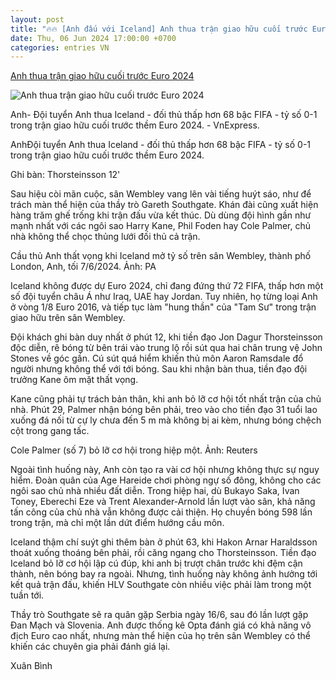 ```yaml
---
layout: post
title: "🔥🔥 [Anh đấu với Iceland] Anh thua trận giao hữu cuối trước Euro 2024"
date: Thu, 06 Jun 2024 17:00:00 +0700
categories: entries VN
---
```

[Anh thua trận giao hữu cuối trước Euro 2024](https://vnexpress.net/anh-thua-tran-giao-huu-cuoi-truoc-euro-2024-4755819.html)

![Anh thua trận giao hữu cuối trước Euro 2024](https://vcdn1-thethao.vnecdn.net/2024/06/08/anh-jpeg-1717791946-1717792028-8641-4610-1717792486.jpg?w=1200&h=0&q=100&dpr=1&fit=crop&s=4ixM8v86dFN9NPGBNK3qKA)

Anh- Đội tuyển Anh thua Iceland - đối thủ thấp hơn 68 bậc FIFA - tỷ số 0-1 trong trận giao hữu cuối trước thềm Euro 2024. - VnExpress.

AnhĐội tuyển Anh thua Iceland - đối thủ thấp hơn 68 bậc FIFA - tỷ số 0-1 trong trận giao hữu cuối trước thềm Euro 2024.

Ghi bàn: Thorsteinsson 12'

Sau hiệu còi mãn cuộc, sân Wembley vang lên vài tiếng huýt sáo, như để trách màn thể hiện của thầy trò Gareth Southgate. Khán đài cũng xuất hiện hàng trăm ghế trống khi trận đấu vừa kết thúc. Dù dùng đội hình gần như mạnh nhất với các ngôi sao Harry Kane, Phil Foden hay Cole Palmer, chủ nhà không thể chọc thủng lưới đối thủ cả trận.

Cầu thủ Anh thất vọng khi Iceland mở tỷ số trên sân Wembley, thành phố London, Anh, tối 7/6/2024. Ảnh: PA

Iceland không được dự Euro 2024, chỉ đang đứng thứ 72 FIFA, thấp hơn một số đội tuyển châu Á như Iraq, UAE hay Jordan. Tuy nhiên, họ từng loại Anh ở vòng 1/8 Euro 2016, và tiếp tục làm "hung thần" của "Tam Sư" trong trận giao hữu trên sân Wembley.

Đội khách ghi bàn duy nhất ở phút 12, khi tiền đạo Jon Dagur Thorsteinsson độc diễn, rê bóng từ bên trái vào trung lộ rồi sút qua hai chân trung vệ John Stones về góc gần. Cú sút quá hiểm khiến thủ môn Aaron Ramsdale đổ người nhưng không thể với tới bóng. Sau khi nhận bàn thua, tiền đạo đội trưởng Kane ôm mặt thất vọng.

Kane cũng phải tự trách bản thân, khi anh bỏ lỡ cơ hội tốt nhất trận của chủ nhà. Phút 29, Palmer nhận bóng bên phải, treo vào cho tiền đạo 31 tuổi lao xuống đá nối từ cự ly chưa đến 5 m mà không bị ai kèm, nhưng bóng chệch cột trong gang tấc.

Cole Palmer (số 7) bỏ lỡ cơ hội trong hiệp một. Ảnh: Reuters

Ngoài tình huống này, Anh còn tạo ra vài cơ hội nhưng không thực sự nguy hiểm. Đoàn quân của Age Hareide chơi phòng ngự số đông, không cho các ngôi sao chủ nhà nhiều đất diễn. Trong hiệp hai, dù Bukayo Saka, Ivan Toney, Eberechi Eze và Trent Alexander-Arnold lần lượt vào sân, khả năng tấn công của chủ nhà vẫn không được cải thiện. Họ chuyền bóng 598 lần trong trận, mà chỉ một lần dứt điểm hướng cầu môn.

Iceland thậm chí suýt ghi thêm bàn ở phút 63, khi Hakon Arnar Haraldsson thoát xuống thoáng bên phải, rồi căng ngang cho Thorsteinsson. Tiền đạo Iceland bỏ lỡ cơ hội lập cú đúp, khi anh bị trượt chân trước khi đệm cận thành, nên bóng bay ra ngoài. Nhưng, tình huống này không ảnh hưởng tới kết quả trận đấu, khiến HLV Southgate còn nhiều việc phải làm trong một tuần tới.

Thầy trò Southgate sẽ ra quân gặp Serbia ngày 16/6, sau đó lần lượt gặp Đan Mạch và Slovenia. Anh được thống kê Opta đánh giá có khả năng vô địch Euro cao nhất, nhưng màn thể hiện của họ trên sân Wembley có thể khiến các chuyên gia phải đánh giá lại.

Xuân Bình

